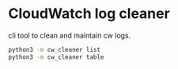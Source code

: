 # CloudWatch log cleaner

cli tool to clean and maintain cw logs.

```sh
python3 -m cw_cleaner list
python3 -m cw_cleaner table
```
